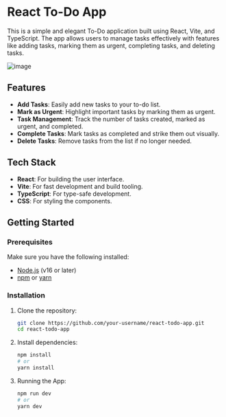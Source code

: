 # React To-Do App

This is a simple and elegant To-Do application built using React, Vite, and TypeScript. The app allows users to manage tasks effectively with features like adding tasks, marking them as urgent, completing tasks, and deleting tasks.

![image](https://github.com/user-attachments/assets/d5b0b213-a811-4b90-b34d-f9265e03e494)


## Features

- **Add Tasks**: Easily add new tasks to your to-do list.
- **Mark as Urgent**: Highlight important tasks by marking them as urgent.
- **Task Management**: Track the number of tasks created, marked as urgent, and completed.
- **Complete Tasks**: Mark tasks as completed and strike them out visually.
- **Delete Tasks**: Remove tasks from the list if no longer needed.

## Tech Stack

- **React**: For building the user interface.
- **Vite**: For fast development and build tooling.
- **TypeScript**: For type-safe development.
- **CSS**: For styling the components.

## Getting Started

### Prerequisites

Make sure you have the following installed:

- [Node.js](https://nodejs.org/) (v16 or later)
- [npm](https://www.npmjs.com/) or [yarn](https://yarnpkg.com/)

### Installation

1. Clone the repository:

   ```bash
   git clone https://github.com/your-username/react-todo-app.git
   cd react-todo-app

2. Install dependencies:

    ```bash
    npm install
    # or
    yarn install

4. Running the App:

    ```bash
    npm run dev
    # or
    yarn dev

  
